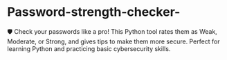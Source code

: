 # Password-strength-checker-
🛡️  Check your passwords like a pro! This Python tool rates them as Weak, Moderate, or Strong, and gives tips to make them more secure. Perfect for learning Python and practicing basic cybersecurity skills.  
